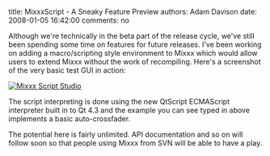 title: MixxxScript - A Sneaky Feature Preview
authors: Adam Davison
date: 2008-01-05 16:42:00
comments: no

Although we're technically in the beta part of the release cycle, we've still been spending some time on features for future releases.
I've been working on adding a macro/scripting style environment to Mixxx which would allow users to extend Mixxx without the work of recompiling.
Here's a screenshot of the very basic test GUI in action:

[![Mixxx Script Studio]({static}/images/news/mixxxmacros.png)]({static}/images/news/mixxxmacros.png)

The script interpreting is done using the new QtScript ECMAScript interpreter built in to Qt 4.3 and the example you can see typed in above implements a basic auto-crossfader.

The potential here is fairly unlimited.
API documentation and so on will follow soon so that people using Mixxx from SVN will be able to have a play.
